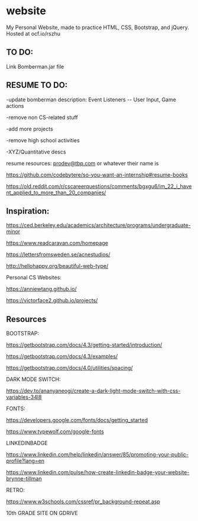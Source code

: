 # website
My Personal Website, made to practice HTML, CSS, Bootstrap, and jQuery. Hosted at ocf.io/rszhu

## TO DO:

Link Bomberman.jar file

## RESUME TO DO:
-update bomberman description: Event Listeners -- User Input, Game actions

-remove non CS-related stuff

-add more projects

-remove high school activities

-XYZ/Quantitative descs

resume resources: prodev@tbp.com or whatever their name is

https://github.com/codebytere/so-you-want-an-internship#resume-books

https://old.reddit.com/r/cscareerquestions/comments/bgxgu6/im_22_i_havent_applied_to_more_than_20_companies/

## Inspiration:
https://ced.berkeley.edu/academics/architecture/programs/undergraduate-minor

https://www.readcaravan.com/homepage

https://lettersfromsweden.se/acnestudios/

http://hellohappy.org/beautiful-web-type/

Personal CS Websites:

https://anniewtang.github.io/

https://victorface2.github.io/projects/

## Resources

BOOTSTRAP:

https://getbootstrap.com/docs/4.3/getting-started/introduction/

https://getbootstrap.com/docs/4.3/examples/

https://getbootstrap.com/docs/4.0/utilities/spacing/

DARK MODE SWITCH:

https://dev.to/ananyaneogi/create-a-dark-light-mode-switch-with-css-variables-34l8

FONTS:

https://developers.google.com/fonts/docs/getting_started

https://www.typewolf.com/google-fonts

LINKEDINBADGE

https://www.linkedin.com/help/linkedin/answer/85/promoting-your-public-profile?lang=en

https://www.linkedin.com/pulse/how-create-linkedin-badge-your-website-brynne-tillman

RETRO:

https://www.w3schools.com/cssref/pr_background-repeat.asp

10th GRADE SITE ON GDRIVE
